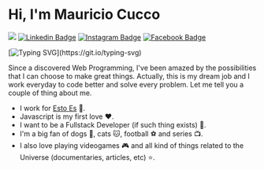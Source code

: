 # Hi, I'm Mauricio Cucco

![](https://cdn.hackernoon.com/images/ckxz-5-f-75-v-00-z-00-as-638-qw-6-ofc.jpg)
[![Linkedin Badge](https://img.shields/badge/-LinkedIn-0e76a8?style=flat-square&logo=linkedin&logoColor=white)](https://www.linkedin.com/in/mauriciocucco/)
[![Instagram Badge](https://img.shields/badge/-Instagram-e4405f?style=flat-square&logo=instagram&logoColor=white)](https://www.instagram.com/mauriciocucco/)
[![Facebook Badge](https://badge.facebook.com/badge/facebook-badge.svg)](https://www.facebook.com/mauriciocucco/)

[![Typing SVG](https://readme-typing-svg.herokuapp.com?size=24&color=C846F7&lines=I'm+a+Web+Programmer.)](https://git.io/typing-svg)

Since a discovered Web Programming, I've been amazed by the possibilities that I can choose to make great things. Actually, this is my dream job and I work everyday to code better and solve every problem. Let me tell you a couple of thing about me.

- I work for [Esto Es](https://www.estoes.me/) :rocket:.
- Javascript is my first love :heart:.
- I want to be a Fullstack Developer (if such thing exists) :muscle:.
- I'm a big fan of dogs :dog:, cats :cat:, football :soccer: and series :tv:.
- I also love playing videogames :video_game: and all kind of things related to the Universe (documentaries, articles, etc) :star:.
